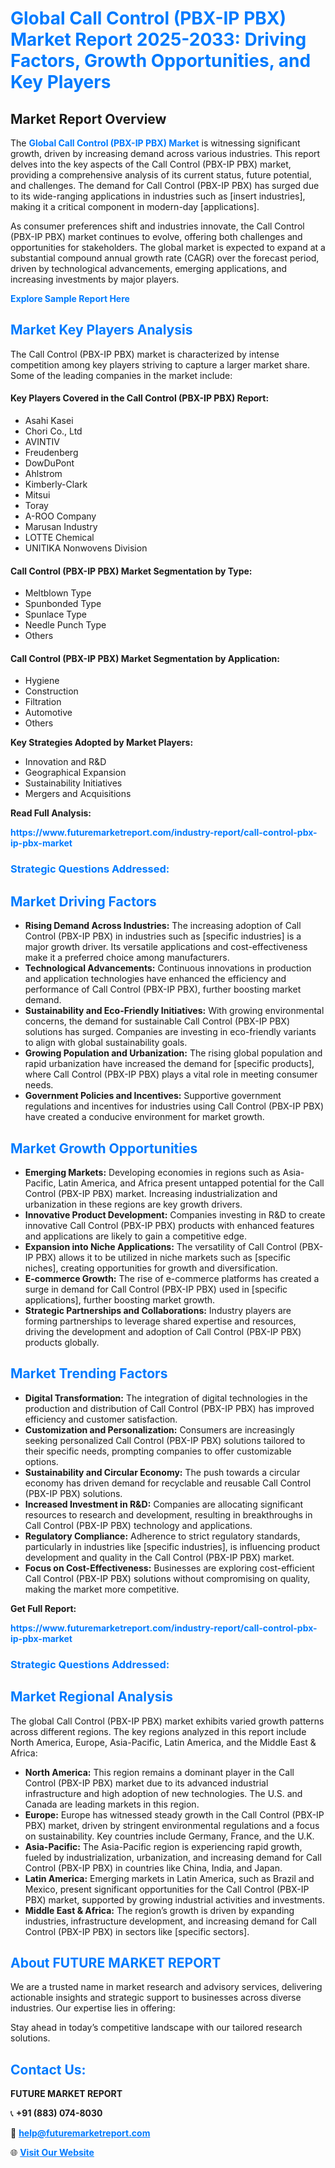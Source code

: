 <h1 style="color: #007BFF;">Global Call Control (PBX-IP PBX) Market Report 2025-2033: Driving Factors, Growth Opportunities, and Key Players</h1>

<section id="overview">
<h2>Market Report Overview</h2>
<p>The <a href="https://www.futuremarketreport.com/industry-report/call-control-pbx-ip-pbx-market" style="color: #007BFF; text-decoration: none;"><strong>Global Call Control (PBX-IP PBX) Market</strong></a> is witnessing significant growth, driven by increasing demand across various industries. This report delves into the key aspects of the Call Control (PBX-IP PBX) market, providing a comprehensive analysis of its current status, future potential, and challenges. The demand for Call Control (PBX-IP PBX) has surged due to its wide-ranging applications in industries such as [insert industries], making it a critical component in modern-day [applications].</p>
<p>As consumer preferences shift and industries innovate, the Call Control (PBX-IP PBX) market continues to evolve, offering both challenges and opportunities for stakeholders. The global market is expected to expand at a substantial compound annual growth rate (CAGR) over the forecast period, driven by technological advancements, emerging applications, and increasing investments by major players.</p>
</section>

<section id="overview">
<p><a href="https://www.futuremarketreport.com/request-sample/reportId=33296" style="color: #007BFF; text-decoration: none;"><strong>Explore Sample Report Here</strong></a></p>
</section>

<section id="key-players">
<h2 style="color: #007BFF;">Market Key Players Analysis</h2>
<p>The Call Control (PBX-IP PBX) market is characterized by intense competition among key players striving to capture a larger market share. Some of the leading companies in the market include:</p>
<h4>Key Players Covered in the Call Control (PBX-IP PBX) Report:</h4>
<ul><li>Asahi Kasei</li><li>Chori Co., Ltd</li><li>AVINTIV</li><li>Freudenberg</li><li>DowDuPont</li><li>Ahlstrom</li><li>Kimberly-Clark</li><li>Mitsui</li><li>Toray</li><li>A-ROO Company</li><li>Marusan Industry</li><li>LOTTE Chemical</li><li>UNITIKA Nonwovens Division</li></ul>
<h4>Call Control (PBX-IP PBX) Market Segmentation by Type:</h4>
<ul><li>Meltblown Type</li><li>Spunbonded Type</li><li>Spunlace Type</li><li>Needle Punch Type</li><li>Others</li></ul>

<h4>Call Control (PBX-IP PBX) Market Segmentation by Application:</h4>
<ul><li>Hygiene</li><li>Construction</li><li>Filtration</li><li>Automotive</li><li>Others</li></ul>
<p><strong>Key Strategies Adopted by Market Players:</strong></p>
<ul>
<li>Innovation and R&D</li>
<li>Geographical Expansion</li>
<li>Sustainability Initiatives</li>
<li>Mergers and Acquisitions</li>
</ul>
</section>

<section>
<p><strong>Read Full Analysis: </strong></p><a href="https://www.futuremarketreport.com/industry-report/call-control-pbx-ip-pbx-market" style="color: #007BFF; text-decoration: none;"><strong>https://www.futuremarketreport.com/industry-report/call-control-pbx-ip-pbx-market</strong></a>
<h3 style="color: #007BFF;">Strategic Questions Addressed:</h3>
</section>

<section id="driving-factors">
<h2 style="color: #007BFF;">Market Driving Factors</h2>
<ul>
<li><strong>Rising Demand Across Industries:</strong> The increasing adoption of Call Control (PBX-IP PBX) in industries such as [specific industries] is a major growth driver. Its versatile applications and cost-effectiveness make it a preferred choice among manufacturers.</li>
<li><strong>Technological Advancements:</strong> Continuous innovations in production and application technologies have enhanced the efficiency and performance of Call Control (PBX-IP PBX), further boosting market demand.</li>
<li><strong>Sustainability and Eco-Friendly Initiatives:</strong> With growing environmental concerns, the demand for sustainable Call Control (PBX-IP PBX) solutions has surged. Companies are investing in eco-friendly variants to align with global sustainability goals.</li>
<li><strong>Growing Population and Urbanization:</strong> The rising global population and rapid urbanization have increased the demand for [specific products], where Call Control (PBX-IP PBX) plays a vital role in meeting consumer needs.</li>
<li><strong>Government Policies and Incentives:</strong> Supportive government regulations and incentives for industries using Call Control (PBX-IP PBX) have created a conducive environment for market growth.</li>
</ul>
</section>

<section id="growth-opportunities">
<h2 style="color: #007BFF;">Market Growth Opportunities</h2>
<ul>
<li><strong>Emerging Markets:</strong> Developing economies in regions such as Asia-Pacific, Latin America, and Africa present untapped potential for the Call Control (PBX-IP PBX) market. Increasing industrialization and urbanization in these regions are key growth drivers.</li>
<li><strong>Innovative Product Development:</strong> Companies investing in R&D to create innovative Call Control (PBX-IP PBX) products with enhanced features and applications are likely to gain a competitive edge.</li>
<li><strong>Expansion into Niche Applications:</strong> The versatility of Call Control (PBX-IP PBX) allows it to be utilized in niche markets such as [specific niches], creating opportunities for growth and diversification.</li>
<li><strong>E-commerce Growth:</strong> The rise of e-commerce platforms has created a surge in demand for Call Control (PBX-IP PBX) used in [specific applications], further boosting market growth.</li>
<li><strong>Strategic Partnerships and Collaborations:</strong> Industry players are forming partnerships to leverage shared expertise and resources, driving the development and adoption of Call Control (PBX-IP PBX) products globally.</li>
</ul>
</section>

<section id="trending-factors">
<h2 style="color: #007BFF;">Market Trending Factors</h2>
<ul>
<li><strong>Digital Transformation:</strong> The integration of digital technologies in the production and distribution of Call Control (PBX-IP PBX) has improved efficiency and customer satisfaction.</li>
<li><strong>Customization and Personalization:</strong> Consumers are increasingly seeking personalized Call Control (PBX-IP PBX) solutions tailored to their specific needs, prompting companies to offer customizable options.</li>
<li><strong>Sustainability and Circular Economy:</strong> The push towards a circular economy has driven demand for recyclable and reusable Call Control (PBX-IP PBX) solutions.</li>
<li><strong>Increased Investment in R&D:</strong> Companies are allocating significant resources to research and development, resulting in breakthroughs in Call Control (PBX-IP PBX) technology and applications.</li>
<li><strong>Regulatory Compliance:</strong> Adherence to strict regulatory standards, particularly in industries like [specific industries], is influencing product development and quality in the Call Control (PBX-IP PBX) market.</li>
<li><strong>Focus on Cost-Effectiveness:</strong> Businesses are exploring cost-efficient Call Control (PBX-IP PBX) solutions without compromising on quality, making the market more competitive.</li>
</ul>
</section>

<section>
<p><strong>Get Full Report: </strong></p><a href="https://www.futuremarketreport.com/industry-report/call-control-pbx-ip-pbx-market" style="color: #007BFF; text-decoration: none;"><strong>https://www.futuremarketreport.com/industry-report/call-control-pbx-ip-pbx-market</strong></a>
<h3 style="color: #007BFF;">Strategic Questions Addressed:</h3>
</section>


<section id="regional-analysis">
<h2 style="color: #007BFF;">Market Regional Analysis</h2>
<p>The global Call Control (PBX-IP PBX) market exhibits varied growth patterns across different regions. The key regions analyzed in this report include North America, Europe, Asia-Pacific, Latin America, and the Middle East & Africa:</p>
<ul>
<li><strong>North America:</strong> This region remains a dominant player in the Call Control (PBX-IP PBX) market due to its advanced industrial infrastructure and high adoption of new technologies. The U.S. and Canada are leading markets in this region.</li>
<li><strong>Europe:</strong> Europe has witnessed steady growth in the Call Control (PBX-IP PBX) market, driven by stringent environmental regulations and a focus on sustainability. Key countries include Germany, France, and the U.K.</li>
<li><strong>Asia-Pacific:</strong> The Asia-Pacific region is experiencing rapid growth, fueled by industrialization, urbanization, and increasing demand for Call Control (PBX-IP PBX) in countries like China, India, and Japan.</li>
<li><strong>Latin America:</strong> Emerging markets in Latin America, such as Brazil and Mexico, present significant opportunities for the Call Control (PBX-IP PBX) market, supported by growing industrial activities and investments.</li>
<li><strong>Middle East & Africa:</strong> The region’s growth is driven by expanding industries, infrastructure development, and increasing demand for Call Control (PBX-IP PBX) in sectors like [specific sectors].</li>
</ul>
</section>

<footer>
<h2 style="color: #007BFF;">About FUTURE MARKET REPORT</h2>
<p>We are a trusted name in market research and advisory services, delivering actionable insights and strategic support to businesses across diverse industries. Our expertise lies in offering:</p>

<p>Stay ahead in today’s competitive landscape with our tailored research solutions.</p>

<h2 style="color: #007BFF;">Contact Us:</h2>
<p><strong>FUTURE MARKET REPORT</strong></p>
<p>📞 <strong>+91 (883) 074-8030</strong></p>
<p>📧 <strong><a href="mailto:help@futuremarketreport.com" style="color: #007BFF;">help@futuremarketreport.com</a></strong></p>
<p>🌐 <strong><a href="https://www.futuremarketreport.com/" style="color: #007BFF;">Visit Our Website</a></strong></p>
</footer>